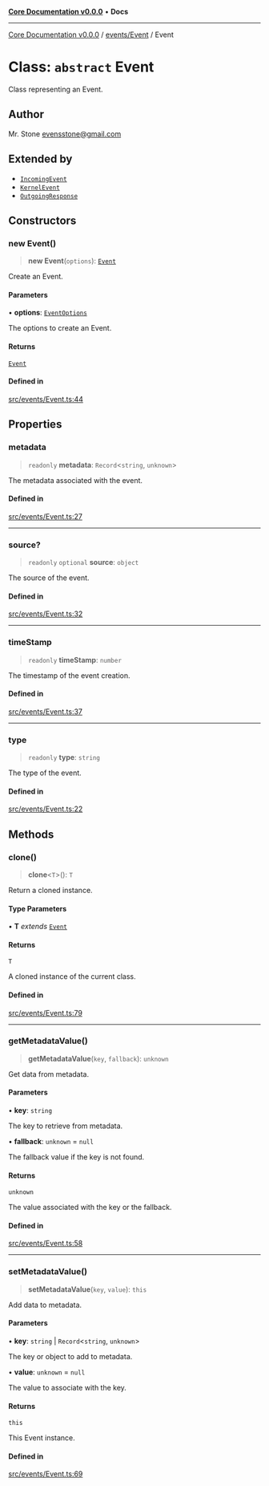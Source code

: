 [**Core Documentation v0.0.0**](../../../README.md) • **Docs**

***

[Core Documentation v0.0.0](../../../modules.md) / [events/Event](../README.md) / Event

# Class: `abstract` Event

Class representing an Event.

## Author

Mr. Stone <evensstone@gmail.com>

## Extended by

- [`IncomingEvent`](../../IncomingEvent/classes/IncomingEvent.md)
- [`KernelEvent`](../../KernelEvent/classes/KernelEvent.md)
- [`OutgoingResponse`](../../OutgoingResponse/classes/OutgoingResponse.md)

## Constructors

### new Event()

> **new Event**(`options`): [`Event`](Event.md)

Create an Event.

#### Parameters

• **options**: [`EventOptions`](../interfaces/EventOptions.md)

The options to create an Event.

#### Returns

[`Event`](Event.md)

#### Defined in

[src/events/Event.ts:44](https://github.com/stonemjs/core/blob/be89f756f02a94c320588453a86b3e95bc4e060f/src/events/Event.ts#L44)

## Properties

### metadata

> `readonly` **metadata**: `Record`\<`string`, `unknown`\>

The metadata associated with the event.

#### Defined in

[src/events/Event.ts:27](https://github.com/stonemjs/core/blob/be89f756f02a94c320588453a86b3e95bc4e060f/src/events/Event.ts#L27)

***

### source?

> `readonly` `optional` **source**: `object`

The source of the event.

#### Defined in

[src/events/Event.ts:32](https://github.com/stonemjs/core/blob/be89f756f02a94c320588453a86b3e95bc4e060f/src/events/Event.ts#L32)

***

### timeStamp

> `readonly` **timeStamp**: `number`

The timestamp of the event creation.

#### Defined in

[src/events/Event.ts:37](https://github.com/stonemjs/core/blob/be89f756f02a94c320588453a86b3e95bc4e060f/src/events/Event.ts#L37)

***

### type

> `readonly` **type**: `string`

The type of the event.

#### Defined in

[src/events/Event.ts:22](https://github.com/stonemjs/core/blob/be89f756f02a94c320588453a86b3e95bc4e060f/src/events/Event.ts#L22)

## Methods

### clone()

> **clone**\<`T`\>(): `T`

Return a cloned instance.

#### Type Parameters

• **T** *extends* [`Event`](Event.md)

#### Returns

`T`

A cloned instance of the current class.

#### Defined in

[src/events/Event.ts:79](https://github.com/stonemjs/core/blob/be89f756f02a94c320588453a86b3e95bc4e060f/src/events/Event.ts#L79)

***

### getMetadataValue()

> **getMetadataValue**(`key`, `fallback`): `unknown`

Get data from metadata.

#### Parameters

• **key**: `string`

The key to retrieve from metadata.

• **fallback**: `unknown` = `null`

The fallback value if the key is not found.

#### Returns

`unknown`

The value associated with the key or the fallback.

#### Defined in

[src/events/Event.ts:58](https://github.com/stonemjs/core/blob/be89f756f02a94c320588453a86b3e95bc4e060f/src/events/Event.ts#L58)

***

### setMetadataValue()

> **setMetadataValue**(`key`, `value`): `this`

Add data to metadata.

#### Parameters

• **key**: `string` \| `Record`\<`string`, `unknown`\>

The key or object to add to metadata.

• **value**: `unknown` = `null`

The value to associate with the key.

#### Returns

`this`

This Event instance.

#### Defined in

[src/events/Event.ts:69](https://github.com/stonemjs/core/blob/be89f756f02a94c320588453a86b3e95bc4e060f/src/events/Event.ts#L69)
